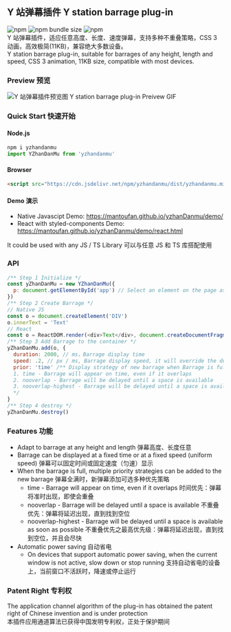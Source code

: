 ## Y 站弹幕插件 Y station barrage plug-in

![npm](https://img.shields.io/npm/v/yzhandanmu)
![npm bundle size](https://img.shields.io/bundlephobia/minzip/yzhandanmu)
![npm](https://img.shields.io/npm/dt/yzhandanmu)  
Y 站弹幕插件，适应任意高度、长度、速度弹幕，支持多种不重叠策略，CSS 3 动画，高效极简(11KB)，兼容绝大多数设备。  
Y station barrage plug-in, suitable for barrages of any height, length and speed, CSS 3 animation, 11KB size, compatible with most devices.

### Preview 预览

![Y 站弹幕插件预览图 Y station barrage plug-in Preivew GIF](https://files.catbox.moe/2cg33c.gif)

### Quick Start 快速开始

#### Node.js

```javascript
npm i yzhandanmu
import YZhanDanMu from 'yzhandanmu'
```

#### Browser

```html
<script src="https://cdn.jsdelivr.net/npm/yzhandanmu/dist/yzhandanmu.min.js"></scirpt>
```

#### Demo 演示

- Native Javascipt
  Demo: https://mantoufan.github.io/yzhanDanmu/demo/
- React with styled-components
  Demo: https://mantoufan.github.io/yzhanDanmu/demo/react.html

It could be used with any JS / TS Library 可以与任意 JS 和 TS 库搭配使用

### API

```javascript
/** Step 1 Initialize */
const yZhanDanMu = new YZhanDanMu({
  p: document.getElementById('app') // Select an element on the page as the container
})
/** Step 2 Create Barrage */
// Native JS
const o = document.createElement('DIV')
o.innerText = 'Text'
// React
const o = ReactDOM.render(<div>Text</div>, document.createDocumentFragment())
/** Step 3 Add Barrage to the container */
yZhanDanMu.add(o, {
  duration: 2000, // ms，Barrage display time
  speed: .2, // px / ms, Barrage display speed, it will override the duration, keep barrages of different lengths at the same speed
  prior: 'time' /** Display strategy of new barrage when Barrage is full:
  1. time - Barrage will appear on time, even if it overlaps
  2. nooverlap - Barrage will be delayed until a space is available
  3. nooverlap-highest - Barrage will be delayed until a space is available as soon as possible
  */
}
/** Step 4 destroy */
yZhanDanMu.destroy()
```

### Features 功能

- Adapt to barrage at any height and length 弹幕高度、长度任意
- Barrage can be displayed at a fixed time or at a fixed speed (uniform speed) 弹幕可以固定时间或固定速度（匀速）显示
- When the barrage is full, multiple priority strategies can be added to the new barrage 弹幕全满时，新弹幕添加可选多种优先策略
  - time - Barrage will appear on time, even if it overlaps 时间优先：弹幕将准时出现，即使会重叠
  - nooverlap - Barrage will be delayed until a space is available 不重叠优先：弹幕将延迟出现，直到找到空位
  - nooverlap-highest - Barrage will be delayed until a space is available as soon as possible 不重叠优先之最高优先级：弹幕将延迟出现，直到找到空位，并且会尽快
- Automatic power saving 自动省电
  - On devices that support automatic power saving, when the current window is not active, slow down or stop running 支持自动省电的设备上，当前窗口不活跃时，降速或停止运行

### Patent Right 专利权

The application channel algorithm of the plug-in has obtained the patent right of Chinese invention and is under protection  
本插件应用通道算法已获得中国发明专利权，正处于保护期间
